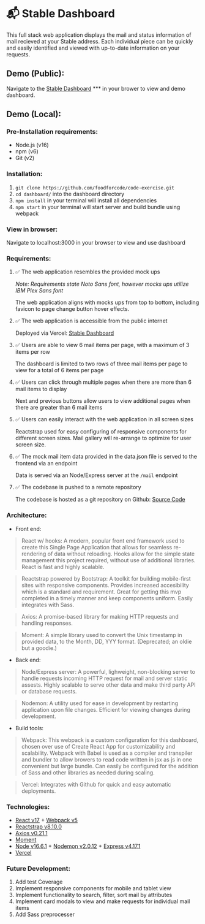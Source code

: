 # 📬 Stable Dashboard

This full stack web application displays the mail and status information of mail recieved at your Stable address.
Each individual piece can be quickly and easily identified and viewed with up-to-date information on your requests.

## Demo (Public):
Navigate to the [Stable Dashboard]() *** in your brower to view and demo dashboard.

## Demo (Local):
### Pre-Installation requirements:
- Node.js (v16)
- npm (v6)
- Git (v2)

### Installation:
1. `git clone https://github.com/foodforcode/code-exercise.git`
2. `cd dashboard/` into the dashboard directory
3. `npm install` in your terminal will install all dependencies
4. `npm start` in your terminal will start server and build bundle using webpack

### View in browser:
Navigate to localhost:3000 in your browser to view and use dashboard

### Requirements:
1. ✅  The web application resembles the provided mock ups

   *Note: Requirements state Noto Sans font, however mocks ups utilize IBM Plex Sans font*

   The web application aligns with mocks ups from top to bottom, including favicon to page change button hover effects.  

2. ✅  The web application is accessible from the public internet

   Deployed via Vercel: [Stable Dashboard]()  

3. ✅  Users are able to view 6 mail items per page, with a maximum of 3 items per row

   The dashboard is limited to two rows of three mail items per page to view for a total of 6 items per page

4. ✅  Users can click through multiple pages when there are more than 6 mail items to display

   Next and previous buttons allow users to view additional pages when there are greater than 6 mail items

5. ✅  Users can easily interact with the web application in all screen sizes

   Reactstrap used for easy configuring of responsive components for different screen sizes. Mail gallery will re-arrange to optimize for user screen size.

6. ✅  The mock mail item data provided in the data.json file is served to the frontend via an endpoint

   Data is served via an Node/Express server at the `/mail` endpoint

7. ✅  The codebase is pushed to a remote repository

   The codebase is hosted as a git repository on Github: [Source Code](https://github.com/foodforcode/code-exercise) 

### Architecture:
- Front end:

> React w/ hooks: A modern, popular front end framework used to create this Single Page Application that allows for seamless re-rendering of data without reloading. Hooks allow for the simple state management this project required, without use of additional libraries. React is fast and highly scalable.


> Reactstrap powered by Bootstrap: A toolkit for building mobile-first sites with responsive components. Provides increased accesibility which is a standard and requirement. Great for getting this mvp completed in a timely manner and keep components uniform. Easily integrates with Sass.


> Axios: A promise-based library for making HTTP requests and handling responses.


> Moment: A simple library used to convert the Unix timestamp in provided data, to the Month, DD, YYY format. (Deprecated; an oldie but a goodie.)


- Back end:
> Node/Express server: A powerful, lighweight, non-blocking server to handle requests incoming HTTP request for mail and server static assests. Highly scalable to serve other data and make third party API or database requests.


> Nodemon: A utility used for ease in development by restarting application upon file changes. Efficient for viewing changes during development.


- Build tools:


> Webpack: This webpack is a custom configuration for this dashboard, chosen over use of Create React App for customizability and scalability. Webpack with Babel is used as a compiler and transpiler and bundler to allow browers to read code written in jsx as js in one convenient but large bundle. Can easily be configured for the addition of Sass and other libraries as needed during scaling.

> Vercel: Integrates with Github for quick and easy automatic deployments.
### Technologies:
* [React v17](https://reactjs.org/) + [Webpack v5](https://webpack.js.org/)
* [Reactstrap v8.10.0](https://reactstrap.github.io/)
* [Axios v0.21.1](https://www.npmjs.com/package/axios)
* [Moment](https://momentjs.com/)
* [Node v16.6.1](https://nodejs.org/dist/latest-v16.x/docs/api/) + [Nodemon v2.0.12](https://www.npmjs.com/package/nodemon) + [Express v4.17.1](https://expressjs.com/)
* [Vercel](https://vercel.com/)

### Future Development:
1. Add test Coverage
2. Implement responsive components for mobile and tablet view
3. Implement functionality to search, filter, sort mail by attributes
4. Implement card modals to view and make requests for individual mail items
5. Add Sass preprocesser
